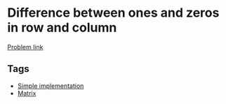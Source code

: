 # Difference between ones and zeros in row and column

[Problem link](https://leetcode.com/problems/difference-between-ones-and-zeros-in-row-and-column/)

## Tags

* [Simple implementation](/README.md#Simple_implementation)
* [Matrix](/README.md#Matrix)
